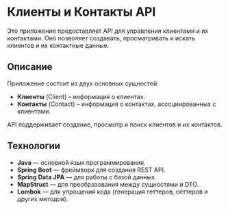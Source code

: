 # Клиенты и Контакты API

Это приложение предоставляет API для управления клиентами и их контактами. Оно позволяет создавать, просматривать и искать клиентов и их контактные данные.

## Описание

Приложение состоит из двух основных сущностей:
- **Клиенты** (Client) – информация о клиентах.
- **Контакты** (Contact) – информация о контактах, ассоциированных с клиентами.

API поддерживает создание, просмотр и поиск клиентов и их контактов.

## Технологии

- **Java** — основной язык программирования.
- **Spring Boot** — фреймворк для создания REST API.
- **Spring Data JPA** — для работы с базой данных.
- **MapStruct** — для преобразования между сущностями и DTO.
- **Lombok** — для упрощения кода (генерация геттеров, сеттеров и других методов).